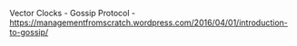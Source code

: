 Vector Clocks - 
Gossip Protocol - https://managementfromscratch.wordpress.com/2016/04/01/introduction-to-gossip/

